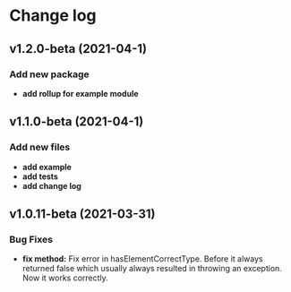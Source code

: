 # Change log

## v1.2.0-beta (2021-04-1)

### Add new package
- **add rollup for example module**

## v1.1.0-beta (2021-04-1)

### Add new files
- **add example**
- **add tests**
- **add change log**

## v1.0.11-beta (2021-03-31)

### Bug Fixes

- **fix method:** Fix error in hasElementCorrectType. Before it always returned false which usually always resulted in throwing an exception. Now it works correctly.

